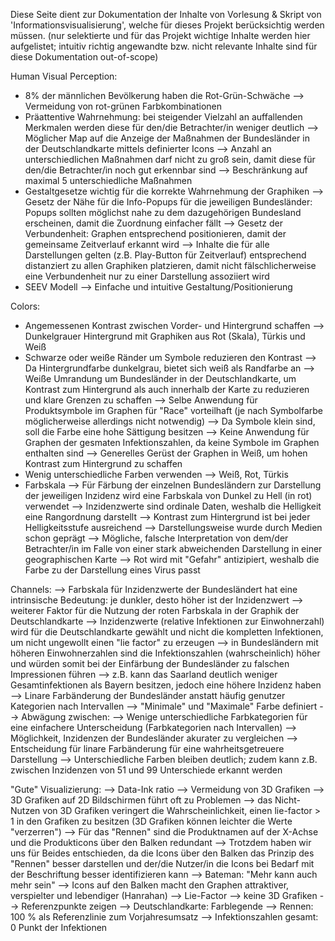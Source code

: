 Diese Seite dient zur Dokumentation der Inhalte von Vorlesung & Skript von 'Informationsvisualisierung', welche für dieses Projekt berücksichtig werden müssen.
(nur selektierte und für das Projekt wichtige Inhalte werden hier aufgelistet; intuitiv richtig angewandte bzw. nicht relevante Inhalte sind für diese Dokumentation out-of-scope)

Human Visual Perception:
- 8% der männlichen Bevölkerung haben die Rot-Grün-Schwäche 
    --> Vermeidung von rot-grünen Farbkombinationen
- Präattentive Wahrnehmung: bei steigender Vielzahl an auffallenden Merkmalen werden diese für den/die Betrachter/in weniger deutlich
    --> Möglicher Map auf die Anzeige der Maßnahmen der Bundesländer in der Deutschlandkarte mittels definierter Icons
    --> Anzahl an unterschiedlichen Maßnahmen darf nicht zu groß sein, damit diese für den/die Betrachter/in noch gut erkennbar sind
    --> Beschränkung auf maximal 5 unterschiedliche Maßnahmen
- Gestaltgesetze wichtig für die korrekte Wahrnehmung der Graphiken
    --> Gesetz der Nähe für die Info-Popups für die jeweiligen Bundesländer: Popups sollten möglichst nahe zu dem dazugehörigen Bundesland erscheinen, damit die Zuordnung einfacher fällt
    --> Gesetz der Verbundenheit: Graphen entsprechend positionieren, damit der gemeinsame Zeitverlauf erkannt wird
        --> Inhalte die für alle Darstellungen gelten (z.B. Play-Button für Zeitverlauf) entsprechend distanziert zu allen Graphiken platzieren, damit nicht fälschlicherweise eine Verbundenheit nur zu einer Darstellung assoziiert wird
- SEEV Modell
    --> Einfache und intuitive Gestaltung/Positionierung

Colors:
- Angemessenen Kontrast zwischen Vorder- und Hintergrund schaffen
    --> Dunkelgrauer Hintergrund mit Graphiken aus Rot (Skala), Türkis und Weiß
- Schwarze oder weiße Ränder um Symbole reduzieren den Kontrast
    --> Da Hintergrundfarbe dunkelgrau, bietet sich weiß als Randfarbe an
    --> Weiße Umrandung um Bundesländer in der Deutschlandkarte, um Kontrast zum Hintergrund als auch innerhalb der Karte zu reduzieren und klare Grenzen zu schaffen
    --> Selbe Anwendung für Produktsymbole im Graphen für "Race" vorteilhaft (je nach Symbolfarbe möglicherweise allerdings nicht notwendig)
        --> Da Symbole klein sind, soll die Farbe eine hohe Sättigung besitzen
    --> Keine Anwendung für Graphen der gesmaten Infektionszahlen, da keine Symbole im Graphen enthalten sind
    --> Generelles Gerüst der Graphen in Weiß, um hohen Kontrast zum Hintergrund zu schaffen
- Wenig unterschiedliche Farben verwenden
    --> Weiß, Rot, Türkis
- Farbskala 
    --> Für Färbung der einzelnen Bundesländern zur Darstellung der jeweiligen Inzidenz wird eine Farbskala von Dunkel zu Hell (in rot) verwendet
        --> Inzidenzwerte sind ordinale Daten, weshalb die Helligkeit eine Rangordnung darstellt
        --> Kontrast zum Hintergrund ist bei jeder Helligkeitsstufe ausreichend
        --> Darstellungsweise wurde durch Medien schon geprägt
            --> Mögliche, falsche Interpretation von dem/der Betrachter/in im Falle von einer stark abweichenden Darstellung in einer geographischen Karte
        --> Rot wird mit "Gefahr" antizipiert, weshalb die Farbe zu der Darstellung eines Virus passt

Channels:
    --> Farbskala für Inzidenzwerte der Bundesländert hat eine intrinsische Bedeutung: je dunkler, desto höher ist der Inzidenzwert
        --> weiterer Faktor für die Nutzung der roten Farbskala in der Graphik der Deutschlandkarte
    --> Inzidenzwerte (relative Infektionen zur Einwohnerzahl) wird für die Deutschlandkarte gewählt und nicht die kompletten Infektionen, um nicht ungewollt einen "lie factor" zu erzeugen
        --> in Bundesländern mit höheren Einwohnerzahlen sind die Infektionszahlen (wahrscheinlich) höher und würden somit bei der Einfärbung der Bundesländer zu falschen Impressionen führen
            --> z.B. kann das Saarland deutlich weniger Gesamtinfektionen als Bayern besitzen, jedoch eine höhere Inzidenz haben
    --> Linare Farbänderung der Bundesländer anstatt häufig genutzer Kategorien nach Intervallen
        --> "Minimale" und "Maximale" Farbe definiert
        --> Abwägung zwischen:
            --> Wenige unterschiedliche Farbkategorien für eine einfachere Unterscheidung (Farbkategorien nach Intervallen)
            --> Möglichkeit, Inzidenzen der Bundesländer akurater zu vergleichen
        --> Entscheidung für linare Farbänderung für eine wahrheitsgetreuere Darstellung
        --> Unterschiedliche Farben bleiben deutlich; zudem kann z.B. zwischen Inzidenzen von 51 und 99 Unterschiede erkannt werden

"Gute" Visualizierung:
    --> Data-Ink ratio
        --> Vermeidung von 3D Grafiken
            --> 3D Grafiken auf 2D Bildschirmen führt oft zu Problemen
            --> das Nicht-Nutzen von 3D Grafiken veringert die Wahrscheinlichkeit, einen lie-factor > 1 in den Grafiken zu besitzen (3D Grafiken können leichter die Werte "verzerren")
        --> Für das "Rennen" sind die Produktnamen auf der X-Achse und die Produkticons über den Balken redundant
            --> Trotzdem haben wir uns für Beides entschieden, da die Icons über den Balken das Prinzip des "Rennen" besser darstellen und der/die Nutzer/in die Icons bei Bedarf mit der Beschriftung besser identifizieren kann
            --> Bateman: "Mehr kann auch mehr sein" --> Icons auf den Balken macht den Graphen attraktiver, verspielter und lebendiger (Hanrahan)
    --> Lie-Factor
        --> keine 3D Grafiken
        --> Referenzpunkte zeigen
            --> Deutschlandkarte: Farblegende
            --> Rennen: 100 % als Referenzlinie zum Vorjahresumsatz
            --> Infektionszahlen gesamt: 0 Punkt der Infektionen
    

